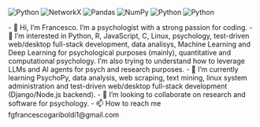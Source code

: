 <p>
  <img alt="Python" src="https://img.shields.io/badge/Python-0d1117?logo=python&logoColor=red&style=for-the-badge" />
  <img alt="NetworkX" src="https://img.shields.io/badge/NetworkX-0d1117?logo=https://networkx.org/_static/networkx_logo.svg&logoColor=red&style=for-the-badge" />
  <img alt="Pandas" src="https://img.shields.io/badge/Pandas-0d1117?logo=pandas&logoColor=red&style=for-the-badge" />
  <img alt="NumPy" src="https://img.shields.io/badge/NumPy-0d1117?logo=numpy&logoColor=red&style=for-the-badge" />
  <img alt="Python" src="https://img.shields.io/badge/Python-0d1117?logo=python&logoColor=red&style=for-the-badge" />
  <img alt="Python" src="https://img.shields.io/badge/Python-0d1117?logo=python&logoColor=red&style=for-the-badge" />
</p>
- 👋 Hi, I’m Francesco. I’m a psychologist with a strong passion for coding.
- 👀 I’m interested in Python, R, JavaScript, C, Linux, psychology, test-driven web/desktop full-stack development, data analisys, Machine Learning and Deep Learning for psychological purposes (mainly), quantitative and computational psychology. I'm also trying to understand how to leverage LLMs and AI agents for psych and research purposes.
- 🌱 I’m currently learning PsychoPy, data analysis, web scraping, text mining, linux system administration and test-driven web/desktop full-stack development (Django/Node.js backend).
- 💞️ I’m looking to collaborate on research and software for psychology.
- 📫 How to reach me fgfrancescogariboldi1@gmail.com

<!---
Franaz96/Franaz96 is a ✨ special ✨ repository because its `README.md` (this file) appears on your GitHub profile.
You can click the Preview link to take a look at your changes.
--->

